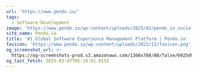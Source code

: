 ```yaml
---
url: 'https://www.pendo.io/'
tags:
  - Software-Development
image: 'https://www.pendo.io/wp-content/uploads/2025/02/pendo_io_social_card.png'
site_name: Pendo.io
title: '#1 Global Software Experience Management Platform | Pendo.io'
favicon: 'https://www.pendo.io/wp-content/uploads/2022/12/favicon.png'
og_screenshot_url: >-
  https://og-screenshots-prod.s3.amazonaws.com/1366x768/80/false/6925d993248807603dc2ccddf9c93a4b941881ce6f4ded7dc4bdf6cbd477bb1c.jpeg
og_last_fetch: 2025-03-07T05:19:01.815Z
---
```


